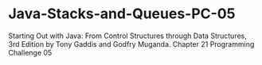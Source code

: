 # Java-Stacks-and-Queues-PC-05
Starting Out with Java: From Control Structures through Data Structures, 3rd Edition by Tony Gaddis and Godfry Muganda.  Chapter 21 Programming Challenge 05
